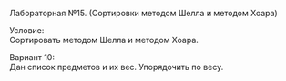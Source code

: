 Лабораторная №15. (Сортировки методом Шелла и методом Хоара)  
  
Условие:  
Сортировать методом Шелла и методом Хоара.  
  
Вариант 10:  
Дан список предметов и их вес. Упорядочить по весу.
